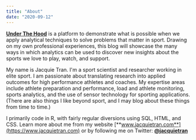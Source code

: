 ```yaml
---
title: "About"
date: "2020-09-12"
---
```


[**Under The Hood**](https://underthehood.jacquietran.com) is a platform to demonstrate what is possible when we apply analytical techniques to solve problems that matter in sport. Drawing on my own professional experiences, this blog will showcase the many ways in which analytics can be used to discover new insights about the sports we love to play, watch, and support.

My name is Jacquie Tran. I'm a sport scientist and researcher working in elite sport. I am passionate about translating research into applied outcomes for high performance athletes and coaches. My expertise areas include athlete preparation and performance, load and athlete monitoring, sports analytics, and the use of sensor technology for sporting applications. (There are also things I like beyond sport, and I may blog about these things from time to time.)

I primarily code in R, with fairly regular diversions using SQL, HTML, and CSS. Learn more about me from my website [**www.jacquietran.com**](https://www.jacquietran.com) or by following me on Twitter: [**@jacquietran**](https://www.twitter.com/jacquietran)